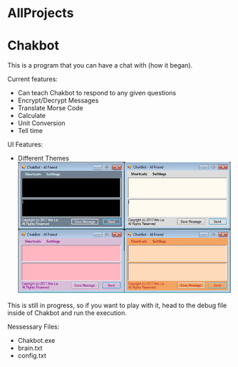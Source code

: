 # AllProjects

# Chakbot
This is a program that you can have a chat with (how it began).

Current features:
- Can teach Chakbot to respond to any given questions
- Encrypt/Decrypt Messages
- Translate Morse Code
- Calculate
- Unit Conversion
- Tell time

UI Features:
- Different Themes
![Chakbot: Machine learning in C#](https://github.com/kriskirla/AllProjects/blob/master/chakbot.PNG)

This is still in progress, so if you want to play with it, head to the debug file inside of Chakbot and run the execution.

Nessessary Files:
- Chakbot.exe
- brain.txt
- config.txt
